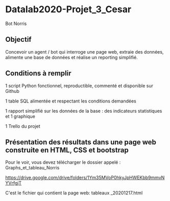 # Datalab2020-Projet_3_Cesar
Bot Norris

## Objectif

Concevoir un agent / bot qui interroge une page web, extraie des données, alimente une base de données et réalise un reporting simplifié.

## Conditions à remplir

1 script Python fonctionnel, reproductible, commenté et disponible sur Github

1 table SQL alimentée et respectant les conditions demandées

1 rapport simplifié sur les données de la base : des indicateurs statistiques et 1 graphique

1 Trello du projet

## Présentation des résultats dans une page web construite en HTML, CSS et bootstrap

Pour le voir, vous devez télécharger le dossier appelé : Graphs_et_tableau_Norris

https://drive.google.com/drive/folders/1Ym35MVoP0hkyJpHWEKbb9mmvNYVrfgjT

C'est le fichier qui contient la page web: tableaux _20201217.html
